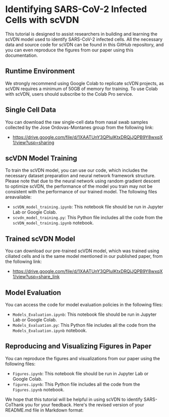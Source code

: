 # Identifying SARS-CoV-2 Infected Cells with scVDN

This tutorial is designed to assist researchers in building and learning the scVDN model used to identify SARS-CoV-2 infected cells. All the necessary data and source code for scVDN can be found in this GitHub repository, and you can even reproduce the figures from our paper using this documentation.

## Runtime Environment

We strongly recommend using Google Colab to replicate scVDN projects, as scVDN requires a minimum of 50GB of memory for training. To use Colab with scVDN, users should subscribe to the Colab Pro service.

## Single Cell Data

You can download the raw single-cell data from nasal swab samples collected by the Jose Ordovas-Montanes group from the following link:

- https://drive.google.com/file/d/1XAATUnY3QPluIKtxDRQjJQPB9Y8wxqX1/view?usp=sharing

## scVDN Model Training

To train the scVDN model, you can use our code, which includes the necessary dataset preparation and neural network framework structure. Please note that due to the neural network using random gradient descent to optimize scVDN, the performance of the model you train may not be consistent with the performance of our trained model. The following files areavailable:

- `scVDN_model_training.ipynb`: This notebook file should be run in Jupyter Lab or Google Colab.
- `scvdn_model_training.py`: This Python file includes all the code from the `scVDN_model_training.ipynb` notebook.

## Trained scVDN Model

You can download our pre-trained scVDN model, which was trained using ciliated cells and is the same model mentioned in our published paper, from the following link:

- https://drive.google.com/file/d/1XAATUnY3QPluIKtxDRQjJQPB9Y8wxqX1/view?usp=share_link

## Model Evaluation

You can access the code for model evaluation policies in the following files:

- `Models_Evaluation.ipynb`: This notebook file should be run in Jupyter Lab or Google Colab.
- `Models_Evaluation.py`: This Python file includes all the code from the `Models_Evaluation.ipynb` notebook.

## Reproducing and Visualizing Figures in Paper

You can reproduce the figures and visualizations from our paper using the following files:

- `Figures.ipynb`: This notebook file should be run in Jupyter Lab or Google Colab.
- `figures.ipynb`: This Python file includes all the code from the `Figures.ipynb` notebook.

We hope that this tutorial will be helpful in using scVDN to identify SARS-CoThank you for your feedback. Here's the revised version of your README.md file in Markdown format: